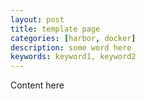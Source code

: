 ```yaml
---
layout: post
title: template page
categories: [harbor, docker]
description: some word here
keywords: keyword1, keyword2
---
```


Content here
